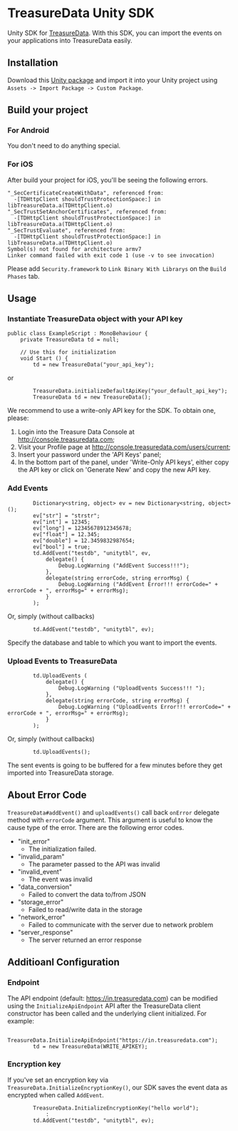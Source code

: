 TreasureData Unity SDK
===============

Unity SDK for [TreasureData](http://www.treasuredata.com/). With this SDK, you can import the events on your applications into TreasureData easily.

## Installation

Download this [Unity package](https://github.com/treasure-data/td-unity-sdk/blob/master/TD-Unity-SDK.unitypackage) and import it  into your Unity project using `Assets -> Import Package -> Custom Package`.

## Build your project

### For Android

You don't need to do anything special.

### For iOS

After build your project for iOS, you'll be seeing the following errors.

```
"_SecCertificateCreateWithData", referenced from:
  -[TDHttpClient shouldTrustProtectionSpace:] in libTreasureData.a(TDHttpClient.o)
"_SecTrustSetAnchorCertificates", referenced from:
  -[TDHttpClient shouldTrustProtectionSpace:] in libTreasureData.a(TDHttpClient.o)
"_SecTrustEvaluate", referenced from:
  -[TDHttpClient shouldTrustProtectionSpace:] in libTreasureData.a(TDHttpClient.o)
Symbol(s) not found for architecture armv7
Linker command failed with exit code 1 (use -v to see invocation)
```

Please add `Security.framework` to `Link Binary With Librarys` on the `Build Phases` tab.


## Usage

### Instantiate TreasureData object with your API key

```
public class ExampleScript : MonoBehaviour {
	private TreasureData td = null;

	// Use this for initialization
	void Start () {
		td = new TreasureData("your_api_key");
```

or

```
		TreasureData.initializeDefaultApiKey("your_default_api_key");
		TreasureData td = new TreasureData();

```

We recommend to use a write-only API key for the SDK. To obtain one, please:

1. Login into the Treasure Data Console at http://console.treasuredata.com;
2. Visit your Profile page at http://console.treasuredata.com/users/current;
3. Insert your password under the 'API Keys' panel;
4. In the bottom part of the panel, under 'Write-Only API keys', either copy the API key or click on 'Generate New' and copy the new API key.


### Add Events

```
        Dictionary<string, object> ev = new Dictionary<string, object>();
        ev["str"] = "strstr";
        ev["int"] = 12345;
        ev["long"] = 12345678912345678;
        ev["float"] = 12.345;
        ev["double"] = 12.3459832987654;
        ev["bool"] = true;
        td.AddEvent("testdb", "unitytbl", ev,
            delegate() {
                Debug.LogWarning ("AddEvent Success!!!");
            },
            delegate(string errorCode, string errorMsg) {
                Debug.LogWarning ("AddEvent Error!!! errorCode=" + errorCode + ", errorMsg=" + errorMsg);
            }
        );
```
Or, simply (without callbacks)

```
		td.AddEvent("testdb", "unitytbl", ev);
```

Specify the database and table to which you want to import the events.

### Upload Events to TreasureData


```
        td.UploadEvents (
            delegate() {
                Debug.LogWarning ("UploadEvents Success!!! ");
            },
            delegate(string errorCode, string errorMsg) {
                Debug.LogWarning ("UploadEvents Error!!! errorCode=" + errorCode + ", errorMsg=" + errorMsg);
            }
        );
```
Or, simply (without callbacks)

```
        td.UploadEvents();
```

The sent events is going to be buffered for a few minutes before they get imported into TreasureData storage.

## About Error Code

`TreasureData#addEvent()` and `uploadEvents()` call back `onError` delegate method with `errorCode` argument. This argument is useful to know the cause type of the error. There are the following error codes.

- "init_error"
  - The initialization failed.
- "invalid_param"
  - The parameter passed to the API was invalid
- "invalid_event"
  - The event was invalid
- "data_conversion"
  - Failed to convert the data to/from JSON
- "storage_error"
  - Failed to read/write data in the storage
- "network_error"
  - Failed to communicate with the server due to network problem
- "server_response"
  - The server returned an error response


## Additioanl Configuration

### Endpoint

The API endpoint (default: https://in.treasuredata.com) can be modified using the `InitializeApiEndpoint` API after the TreasureData client constructor has been called and the underlying client initialized. For example:

```
		TreasureData.InitializeApiEndpoint("https://in.treasuredata.com");
		td = new TreasureData(WRITE_APIKEY);
```

### Encryption key

If you've set an encryption key via `TreasureData.InitializeEncryptionKey()`, our SDK saves the event data as encrypted when called `AddEvent`.

```
		TreasureData.InitializeEncryptionKey("hello world");
            :
		td.AddEvent("testdb", "unitytbl", ev);
```
